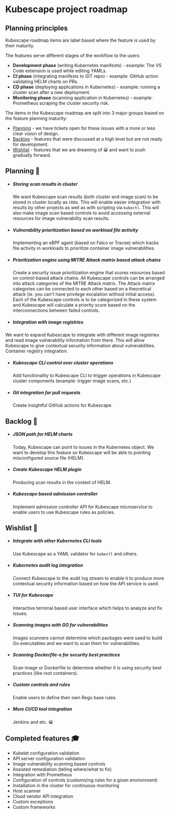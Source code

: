 # Kubescape project roadmap

## Planning principles

Kubescape roadmap items are label based where the feature is used by their maturity.

The features serve different stages of the workflow to the users:
* **Development phase** (writing Kubernetes manifests) - example: The VS Code extension is used while editing YAMLs.
* **CI phase** (integrating manifests to GIT repo) - example: GitHub action validating HELM charts on PRs.
* **CD phase** (deploying applications in Kubernetes) - example: running a cluster scan after a new deployment.
* **Monitoring phase** (scanning application in Kubernetes) - example: Prometheus scraping the cluster security risk.

The items in the Kubescape roadmap are split into 3 major groups based on the feature planning maturity:

* [Planning](#planning-) - we have tickets open for these issues with a more or less clear vision of design.
* [Backlog](#backlog-)   -  features that were discussed at a high level but are not ready for development. 
* [Wishlist](#wishlist-) -  features that we are dreaming of 😀 and want to push gradually forward.


## Planning 👷

* ##### Storing scan results in cluster
  We want Kubescape scan results (both cluster and image scan) to be stored in cluster locally as `CRD`s. This will enable easier integration with results by other projects as well as with scripting via `kubectl`. This will also make image scan based controls to avoid accessing external resources for image vulnerability scan results.

* ##### Vulnerability prioritization based on workload file activity
  Implementing an eBPF agent (based on Falco or Tracee) which tracks file activity in workloads to prioritize container image vulnerabilities.

* ##### Prioritization engine using MITRE Attack matrix based attack chains
  Create a security issue prioritization engine that scores resources based on control-based attack chains. All Kubescape controls can be arranged into attack categories of the MITRE Attack matrix. The Attack matrix categories can be connected to each other based on a theoretical attack (ie. you can't have privilege escalation without initial access). Each of the Kubescape controls is to be categorized in these system and Kubescape will calculate a priority score based on the interconnections between failed controls.

* ##### Integration with image registries 
 We want to expand Kubescape to integrate with different image registries and read image vulnerability information from there. This will allow Kubescape to give contextual security information about vulnerabilities. Container registry integration.
* ##### Kubescape CLI control over cluster operations 
  Add functionality to Kubescape CLI to trigger operations in Kubescape cluster components (example: trigger image scans, etc.)
* ##### Git integration for pull requests 
  Create insightful GitHub actions for Kubescape.


## Backlog 📅
* ##### JSON path for HELM charts 
  Today, Kubescape can point to issues in the Kubernetes object. We want to develop this feature so Kubescape will be able to pointing misconfigured source file (HELM).
* ##### Create Kubescape HELM plugin
  Producing scan results in the context of HELM.
* ##### Kubescape based admission controller 
  Implement admission controller API for Kubescape microservice to enable users to use Kubescape rules as policies.

## Wishlist 💭
* ##### Integrate with other Kubernetes CLI tools
  Use Kubescape as a YAML validator for `kubectl` and others.
* ##### Kubernetes audit log integration 
  Connect Kubescape to the audit log stream to enable it to produce more contextual security information based on how the API service is used.
* ##### TUI for Kubescape 
  Interactive terminal based user interface which helps to analyze and fix issues.
* ##### Scanning images with GO for vulnerabilities
  Images scanners cannot determine which packages were used to build Go executables and we want to scan them for vulnerabilities.
* ##### Scanning Dockerfile-s for security best practices
  Scan image or Dockerfile to determine whether it is using security best practices (like root containers).
* ##### Custom controls and rules
  Enable users to define their own Rego base rules.
* ##### More CI/CD tool integration
  Jenkins and etc. 😀


## Completed features 🎓
* Kubelet configuration validation 
* API server configuration validation
* Image vulnerability scanning based controls 
* Assisted remediation (telling where/what to fix)
* Integration with Prometheus
* Configuration of controls (customizing rules for a given environment)
* Installation in the cluster for continuous monitoring
* Host scanner 
* Cloud vendor API integration
* Custom exceptions
* Custom frameworks
